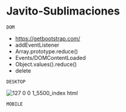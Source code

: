 # Javito-Sublimaciones

`DOM`
- https://getbootstrap.com/
- addEventListener
- Array.prototype.reduce()
- Events/DOMContentLoaded
- Object.values().reduce()
- delete

`DESKTOP`

![127 0 0 1_5500_index html](https://user-images.githubusercontent.com/83089714/193419940-623164d0-dcd7-4f35-868e-3ec4e408c4ca.png)

`MOBILE`
